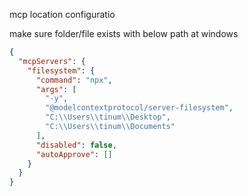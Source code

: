 mcp location configuratio

make sure folder/file exists with below path at windows

```json
{
  "mcpServers": {
    "filesystem": {
      "command": "npx",
      "args": [
        "-y",
        "@modelcontextprotocol/server-filesystem",
        "C:\\Users\\tinum\\Desktop",
        "C:\\Users\\tinum\\Documents"
      ],
      "disabled": false,
      "autoApprove": []
    }
  }
}
```
